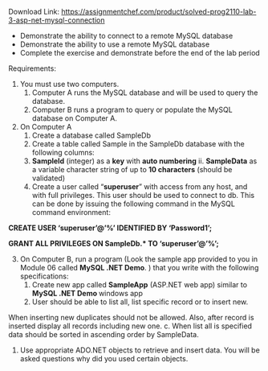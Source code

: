 Download Link: https://assignmentchef.com/product/solved-prog2110-lab-3-asp-net-mysql-connection
<br>
<ul>

 <li>Demonstrate the ability to connect to a remote MySQL database</li>

 <li>Demonstrate the ability to use a remote MySQL database</li>

 <li>Complete the exercise and demonstrate before the end of the lab period</li>

</ul>

Requirements:

<ol>

 <li>You must use two computers.

  <ol>

   <li>Computer A runs the MySQL database and will be used to query the database.</li>

   <li>Computer B runs a program to query or populate the MySQL database on Computer A.</li>

  </ol></li>

 <li>On Computer A

  <ol>

   <li>Create a database called SampleDb</li>

   <li>Create a table called Sample in the SampleDb database with the following columns:</li>

   <li><strong>SampleId</strong> (integer) as a <strong>key</strong> with <strong>auto numbering</strong> ii. <strong>SampleData</strong> as a variable character string of up to <strong>10 characters</strong> (should be validated)</li>

   <li>Create a user called “<strong>superuser</strong>” with access from any host, and with full privileges. This user should be used to connect to db. This can be done by issuing the following command in the MySQL  command environment:</li>

  </ol></li>

</ol>

<strong>CREATE USER ‘superuser’@’%’ IDENTIFIED BY ‘Password1’;  </strong>

<strong>GRANT ALL PRIVILEGES ON SampleDb.* TO ‘superuser’@’%’; </strong>




<ol start="3">

 <li>On Computer B, run a program (Look the sample app provided to you in Module 06 called <strong>MySQL .NET Demo</strong>. )      that you write with the following specifications:

  <ol>

   <li>Create new app called <strong>SampleApp</strong> (ASP.NET web app) similar to <strong>MySQL .NET Demo </strong>windows app</li>

   <li>User should be able to list all, list specific record or to insert new.</li>

  </ol></li>

</ol>

When inserting new duplicates should not be allowed. Also, after record is inserted display all records including new one.   c. When list all is specified data should be sorted in ascending order by SampleData.

<ol>

 <li>Use appropriate ADO.NET objects to retrieve and insert data. You will be asked questions why did you used certain objects.</li>

</ol>


